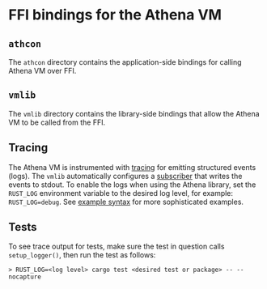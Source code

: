 # FFI bindings for the Athena VM

## `athcon`

The `athcon` directory contains the application-side bindings for calling Athena VM over FFI.

## `vmlib`

The `vmlib` directory contains the library-side bindings that allow the Athena VM to be called from the FFI.

## Tracing

The Athena VM is instrumented with [tracing](https://tracing.rs) for emitting structured events (logs).
The `vmlib` automatically configures a [subscriber](https://docs.rs/tracing-subscriber/latest/tracing_subscriber/) that writes the events to stdout.
To enable the logs when using the Athena library, set the `RUST_LOG` environment variable to the desired log level, for example: `RUST_LOG=debug`.
See [example syntax](https://docs.rs/tracing-subscriber/latest/tracing_subscriber/filter/struct.EnvFilter.html#example-syntax) for more sophisticated examples.

## Tests

To see trace output for tests, make sure the test in question calls `setup_logger()`, then run the test as follows:

```
> RUST_LOG=<log level> cargo test <desired test or package> -- --nocapture
```
